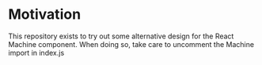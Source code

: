 # Motivation
This repository exists to try out some alternative design for the React Machine component. When doing so, take care to uncomment the Machine import in index.js
